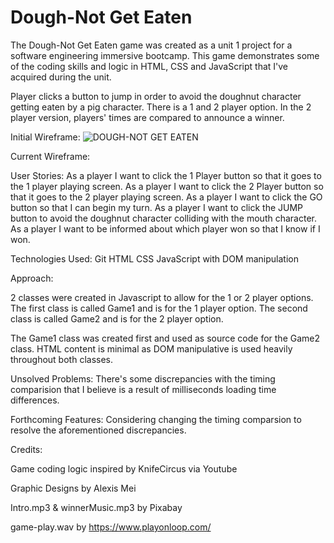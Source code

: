 # Dough-Not Get Eaten

The Dough-Not Get Eaten game was created as a unit 1 project for a software engineering immersive bootcamp. This game demonstrates some of the coding skills and logic in HTML, CSS and JavaScript that I've acquired during the unit.

Player clicks a button to jump in order to avoid the doughnut character getting eaten by a pig character. There is a 1 and 2 player option.  In the 2 player version, players' times are compared to announce a winner.

Initial Wireframe:
![DOUGH-NOT GET EATEN](https://user-images.githubusercontent.com/104706798/180518652-06b9c0ea-074a-42f5-90f7-f642be6d81f7.png)


Current Wireframe:

User Stories:
As a player I want to click the 1 Player button so that it goes to the 1 player playing screen.
As a player I want to click the 2 Player button so that it goes to the 2 player playing screen.
As a player I want to click the GO button so that I can begin my turn.
As a player I want to click the JUMP button to avoid the doughnut character colliding with the mouth character.
As a player I want to be informed about which player won so that I know if I won.

Technologies Used:
Git
HTML
CSS
JavaScript with DOM manipulation

Approach:

2 classes were created in Javascript to allow for the 1 or 2 player options. The first class is called Game1 and is for the 1 player option. The second class is called Game2 and is for the 2 player option.

The Game1 class was created first and used as source code for the Game2 class. HTML content is minimal as DOM manipulative is used heavily throughout both classes.


Unsolved Problems:
There's some discrepancies with the timing comparision that I believe is a result of milliseconds loading time differences.

Forthcoming Features:
Considering changing the timing comparsion to resolve the aforementioned discrepancies.

Credits:

Game coding logic inspired by KnifeCircus via Youtube

Graphic Designs by Alexis Mei

Intro.mp3 & winnerMusic.mp3 by Pixabay

game-play.wav by https://www.playonloop.com/
